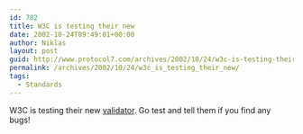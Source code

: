 ```yaml
---
id: 782
title: W3C is testing their new
date: 2002-10-24T09:49:01+00:00
author: Niklas
layout: post
guid: http://www.protocol7.com/archives/2002/10/24/w3c-is-testing-their-new/
permalink: /archives/2002/10/24/w3c_is_testing_their_new/
tags:
  - Standards
---
```

<div class='microid-f25e640678e0394d6ddb7373c802b24c62e36f60'>
  <p>
    W3C is testing their new <a href="http://validator.w3.org:8001">validator</a>. Go test and tell them if you find any bugs!
  </p>
</div>